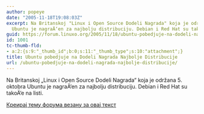```yaml
---
author: popeye
date: "2005-11-18T19:08:03Z"
excerpt: Na Britanskoj "Linux i Open Source Dodeli Nagrada" koja je održana 5. oktobra
  Ubuntu je nagraÄ‘en za najbolju distribuciju. Debian i Red Hat su takoÄ‘e na listi.
guid: https://forum.linuxo.org/2005/11/18/ubuntu-pobedjuje-na-dodeli-nagrada-najbolje-distribucije/
id: 1001
tc-thumb-fld:
- a:2:{s:9:"_thumb_id";b:0;s:11:"_thumb_type";s:10:"attachment";}
title: Ubuntu pobedjuje na Dodeli Nagrada Najbolje Distribucije
url: /ubuntu-pobedjuje-na-dodeli-nagrada-najbolje-distribucije/
---
```

Na Britanskoj &#8222;Linux i Open Source Dodeli Nagrada&#8220; koja je održana 5. oktobra Ubuntu je nagraÄ‘en za najbolju distribuciju. Debian i Red Hat su takoÄ‘e na listi.<!--break-->

[Креирај тему форума везану за овај текст](https://linuxo.org/nova-tema-na-forumu/?se_pid=1001)